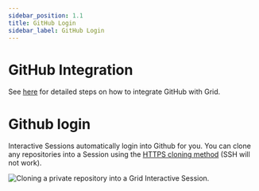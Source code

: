 ```yaml
---
sidebar_position: 1.1
title: GitHub Login
sidebar_label: GitHub Login
---
```


# GitHub Integration
See [here](https://docs.grid.ai/platform/github-integration) for detailed steps on how to integrate GitHub with Grid.

# Github login

Interactive Sessions automatically login into Github for you. You can clone any repositories into a Session using the [HTTPS cloning method](https://docs.github.com/en/github/creating-cloning-and-archiving-repositories/cloning-a-repository#cloning-a-repository-using-the-command-line) (SSH will not work).

![Cloning a private repository into a Grid Interactive Session.](/images/sessions/git_clone_private_repo.gif)
